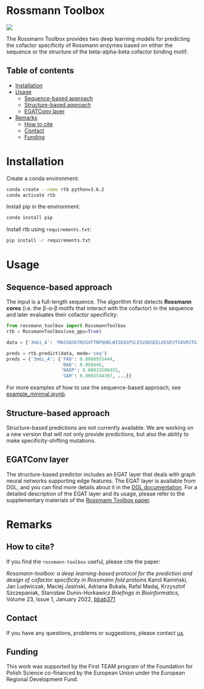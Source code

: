 # Rossmann Toolbox

<img src="https://github.com/labstructbioinf/rossmann-toolbox/blob/main/logo.png" align="center">

The Rossmann Toolbox provides two deep learning models for predicting the cofactor specificity of Rossmann enzymes based on either the sequence or the structure of the beta-alpha-beta cofactor binding motif.

## Table of contents
* [ Installation ](#Installation)
* [ Usage ](#Usage)
    + [Sequence-based approach](#sequence-based-approach)
    + [Structure-based approach](#structure-based-approach)
    + [EGATConv layer](#EGATConv-layer)
* [ Remarks ](#Remarks)
    + [How to cite](#how-to-cite)
    + [Contact](#contact)
    + [Funding](#funding)

# Installation

Create a conda environment:
```bash
conda create --name rtb python=3.6.2
conda activate rtb
```

Install pip in the environment:
```bash
conda install pip
```

Install rtb using `requirements.txt`:
```bash
pip install -r requirements.txt
```

# Usage

## Sequence-based approach
The input is a full-length sequence. The algorithm first detects <b>Rossmann cores</b> (i.e. the β-α-β motifs that interact with the cofactor) in the sequence and later evaluates their cofactor specificity:
```python
from rossmann_toolbox import RossmannToolbox
rtb = RossmannToolbox(use_gpu=True)

data = {'3m6i_A': 'MASSASKTNIGVFTNPQHDLWISEASPSLESVQKGEELKEGEVTVAVRSTGICGSDVHFWKHGCIGPMIVECDHVLGHESAGEVIAVHPSVKSIKVGDRVAIEPQVICNACEPCLTGRYNGCERVDFLSTPPVPGLLRRYVNHPAVWCHKIGNMSYENGAMLEPLSVALAGLQRAGVRLGDPVLICGAGPIGLITMLCAKAAGACPLVITDIDEGRLKFAKEICPEVVTHKVERLSAEESAKKIVESFGGIEPAVALECTGVESSIAAAIWAVKFGGKVFVIGVGKNEIQIPFMRASVREVDLQFQYRYCNTWPRAIRLVENGLVDLTRLVTHRFPLEDALKAFETASDPKTGAIKVQIQSLE'}

preds = rtb.predict(data, mode='seq')
preds = {'3m6i_A': {'FAD': 0.0008955444,
                    'NAD': 0.998446,
                    'NADP': 0.00015508455,
                    'SAM': 0.0002544397, ...}}
```

For more examples of how to use the sequence-based approach, see [example_minimal.ipynb](https://github.com/labstructbioinf/rossmann-toolbox/blob/main/examples/example_minimal.ipynb).

## Structure-based approach
Structure-based predictions are not currently available. We are working on a new version that will not only provide predictions, but also the ability to make specificity-shifting mutations.

## EGATConv layer

The structure-based predictor includes an EGAT layer that deals with graph neural networks supporting edge features. The EGAT layer is available from DGL, and you can find more details about it in the [DGL documentation](https://docs.dgl.ai/en/0.8.x/generated/dgl.nn.pytorch.conv.EGATConv.html). For a detailed description of the EGAT layer and its usage, please refer to the supplementary materials of the [Rossmann Toolbox paper](https://academic.oup.com/bib/article/23/1/bbab371/6375059).

# Remarks
## How to cite?
If you find the `rossmann-toolbox` useful, please cite the paper:

*Rossmann-toolbox: a deep learning-based protocol for the prediction and design of cofactor specificity in Rossmann fold proteins*
Kamil Kamiński, Jan Ludwiczak, Maciej Jasiński, Adriana Bukala, Rafal Madaj, Krzysztof Szczepaniak, Stanisław Dunin-Horkawicz
*Briefings in Bioinformatics*, Volume 23, Issue 1, January 2022, [bbab371](https://doi.org/10.1093/bib/bbab371)

## Contact
If you have any questions, problems or suggestions, please contact [us](https://ibe.biol.uw.edu.pl/en/835-2/research-groups/laboratory-of-structural-bioinformatics/).

## Funding
This work was supported by the First TEAM program of the Foundation for Polish Science co-financed by the European Union under the European Regional Development Fund.

